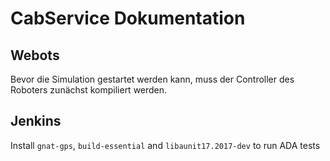 # CabService Dokumentation
## Webots
Bevor die Simulation gestartet werden kann, muss der Controller des Roboters zunächst kompiliert werden.

## Jenkins
Install `gnat-gps`, `build-essential` and `libaunit17.2017-dev` to run ADA tests
